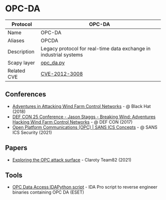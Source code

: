 # OPC-DA

| Protocol | OPC-DA |
|---|---|
| Name | OPC-DA |
| Aliases | OPCDA |
| Description | Legacy protocol for real-time data exchange in industrial systems |
| Scapy layer | [opc_da.py](https://github.com/secdev/scapy/blob/master/scapy/contrib/opc_da.py) |
| Related CVE | [CVE-2012-3008](https://nvd.nist.gov/vuln/detail/CVE-2012-3008) |

## Conferences
- [Adventures in Attacking Wind Farm Control Networks](https://www.youtube.com/watch?v=xpj2JLe41k0) - @ Black Hat (2018)
- [DEF CON 25 Conference - Jason Staggs - Breaking Wind: Adventures Hacking Wind Farm Control Networks](https://www.youtube.com/watch?v=DfNwWQAOdks) - @ DEF CON (2017)
- [Open Platform Communications (OPC) | SANS ICS Concepts](https://www.youtube.com/watch?v=KpFM6YS15pU) - @ SANS ICS Security (2021)
## Papers
- [Exploring the OPC attack surface](https://claroty.com/team82/research/white-papers/exploring-the-opc-attack-surface) - Claroty Team82 (2021)
## Tools
- [OPC Data Access IDAPython script](https://github.com/eset/malware-research/tree/master/industroyer) - IDA Pro script to reverse engineer binaries containing OPC DA (ESET)
